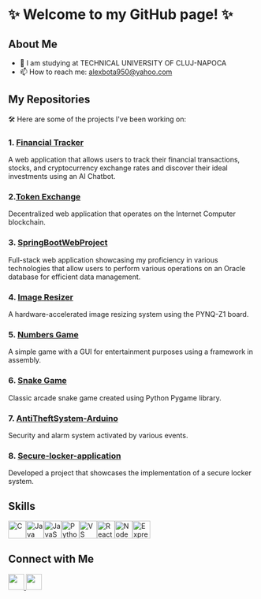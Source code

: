 # ✨ Welcome to my GitHub page! [](https://user-images.githubusercontent.com/18350557/176309783-0785949b-9127-417c-8b55-ab5a4333674e.gif) ✨

## About Me

- 💼 I am studying at TECHNICAL UNIVERSITY OF CLUJ-NAPOCA                                                  
- 📫 How to reach me: alexbota950@yahoo.com


## My Repositories

🛠️ Here are some of the projects I've been working on:

### 1. [Financial Tracker](https://github.com/AlexB0ta/Financial-Tracker)

A web application that allows users to track their financial transactions, stocks, and cryptocurrency exchange rates and discover their ideal investments using an AI Chatbot.

### 2.[Token Exchange](https://github.com/AlexB0ta/Token_Exchange/tree/main)

Decentralized web application that operates on the Internet Computer blockchain.

### 3. [SpringBootWebProject](https://github.com/AlexB0ta/SpringBootWebProject)

Full-stack web application showcasing my proficiency in various technologies that allow users to perform various operations on an Oracle database for efficient data management.

### 4. [Image Resizer](https://github.com/AlexB0ta/Image-Resizer)

A hardware-accelerated image resizing system using the PYNQ-Z1 board.

### 5. [Numbers Game](https://github.com/AlexB0ta/Numbers-Game)

A simple game with a GUI for entertainment purposes using a framework in assembly.

### 6. [Snake Game](https://github.com/AlexB0ta/Snake-Game)

Classic arcade snake game created using Python Pygame library.

### 7. [AntiTheftSystem-Arduino](https://github.com/AlexB0ta/AntiTheft-Arduino)

Security and alarm system activated by various events.

### 8. [Secure-locker-application](https://github.com/AlexB0ta/Secure-locker-application)

Developed a project that showcases the implementation of a secure locker system.

## Skills

<p align="left">
<a href="https://docs.microsoft.com/en-us/cpp/?view=msvc-170" target="_blank" rel="noreferrer"><img src="https://raw.githubusercontent.com/danielcranney/readme-generator/main/public/icons/skills/c-colored.svg" width="36" height="36" alt="C" /></a><a href="https://www.oracle.com/java/" target="_blank" rel="noreferrer"><img src="https://raw.githubusercontent.com/danielcranney/readme-generator/main/public/icons/skills/java-colored.svg" width="36" height="36" alt="Java" /></a><a href="https://developer.mozilla.org/en-US/docs/Web/JavaScript" target="_blank" rel="noreferrer"><img src="https://raw.githubusercontent.com/danielcranney/readme-generator/main/public/icons/skills/javascript-colored.svg" width="36" height="36" alt="JavaScript" /></a><a href="https://www.python.org/" target="_blank" rel="noreferrer"><img src="https://raw.githubusercontent.com/danielcranney/readme-generator/main/public/icons/skills/python-colored.svg" width="36" height="36" alt="Python" /></a><a href="https://code.visualstudio.com/" target="_blank" rel="noreferrer"><img src="https://raw.githubusercontent.com/danielcranney/readme-generator/main/public/icons/skills/visualstudiocode.svg" width="36" height="36" alt="VS Code" /></a><a href="https://reactjs.org/" target="_blank" rel="noreferrer"><img src="https://raw.githubusercontent.com/danielcranney/readme-generator/main/public/icons/skills/react-colored.svg" width="36" height="36" alt="React" /></a><a href="https://nodejs.org/en/" target="_blank" rel="noreferrer"><img src="https://raw.githubusercontent.com/danielcranney/readme-generator/main/public/icons/skills/nodejs-colored.svg" width="36" height="36" alt="NodeJS" /></a><a href="https://expressjs.com/" target="_blank" rel="noreferrer"><img src="https://raw.githubusercontent.com/danielcranney/readme-generator/main/public/icons/skills/express-colored.svg" width="36" height="36" alt="Express" /></a>
</p>


## Connect with Me
<p align="left" style="padding-right:20px"> <a href="https://www.github.com/AlexB0ta" target="_blank" rel="noreferrer"> <picture> <source media="(prefers-color-scheme: dark)" srcset="https://raw.githubusercontent.com/danielcranney/readme-generator/main/public/icons/socials/github-dark.svg" /> <source media="(prefers-color-scheme: light)" srcset="https://raw.githubusercontent.com/danielcranney/readme-generator/main/public/icons/socials/github.svg" /> <img src="https://raw.githubusercontent.com/danielcranney/readme-generator/main/public/icons/socials/github.svg" width="32" height="32" /> </picture> </a> <a href="https://www.linkedin.com/in/alexb0ta" target="_blank" rel="noreferrer"> <picture> <source media="(prefers-color-scheme: dark)" srcset="https://raw.githubusercontent.com/danielcranney/readme-generator/main/public/icons/socials/linkedin-dark.svg" /> <source media="(prefers-color-scheme: light)" srcset="https://raw.githubusercontent.com/danielcranney/readme-generator/main/public/icons/socials/linkedin.svg" /> <img src="https://raw.githubusercontent.com/danielcranney/readme-generator/main/public/icons/socials/linkedin.svg" width="32" height="32" /> </picture> </a></p>
